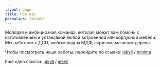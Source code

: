 ```yaml
---
layout: page
title: Про нас
permalink: /about/
---
```


 Молодая и амбициозная команда, которая может вам помочь с изготовлением и установкой любой встроенной или корпусной мебели. Мы работаем с ДСП, любым видом МДФ, акрилом, масивом дерева.

Чтобы посмотреть наши работы, перейдите по ссылке:
[jekyll][jekyll-organization] /
[minima](https://github.com/jekyll/minima)

Еще одна ссылка:
[jekyll][jekyll-organization] /
[jekyll](https://github.com/jekyll/jekyll)


[jekyll-organization]: https://github.com/jekyll
